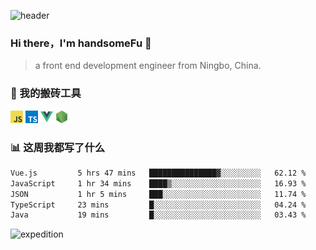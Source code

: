 ![header](https://raw.githubusercontent.com/fzq1998/fzq1998/master/header.png)

### Hi there，I'm handsomeFu 👋

> a front end development engineer from Ningbo, China.

### 🔧 我的搬砖工具
<code><img height="20" src="https://raw.githubusercontent.com/github/explore/80688e429a7d4ef2fca1e82350fe8e3517d3494d/topics/javascript/javascript.png" alt="javascript"></code>
<code><img height="20" src="https://raw.githubusercontent.com/github/explore/80688e429a7d4ef2fca1e82350fe8e3517d3494d/topics/typescript/typescript.png" alt="typescript"></code>
<code><img height="20" src="https://raw.githubusercontent.com/github/explore/80688e429a7d4ef2fca1e82350fe8e3517d3494d/topics/vue/vue.png" alt="vue"></code>
<code><img height="20" src="https://raw.githubusercontent.com/github/explore/80688e429a7d4ef2fca1e82350fe8e3517d3494d/topics/nodejs/nodejs.png" alt="nodejs"></code>



### 📊 这周我都写了什么
<!--START_SECTION:waka-->

```txt
Vue.js         5 hrs 47 mins   ███████████████▓░░░░░░░░░   62.12 %
JavaScript     1 hr 34 mins    ████▒░░░░░░░░░░░░░░░░░░░░   16.93 %
JSON           1 hr 5 mins     ███░░░░░░░░░░░░░░░░░░░░░░   11.74 %
TypeScript     23 mins         █░░░░░░░░░░░░░░░░░░░░░░░░   04.24 %
Java           19 mins         █░░░░░░░░░░░░░░░░░░░░░░░░   03.43 %
```

<!--END_SECTION:waka-->


![expedition](https://raw.githubusercontent.com/fzq1998/fzq1998/master/expedition.gif)

